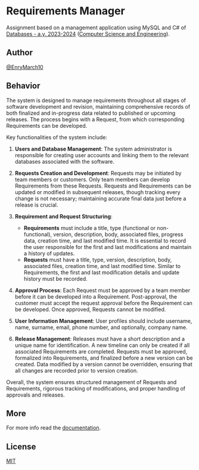 # Requirements Manager

Assignment based on a management application using MySQL and C# of
[Databases - a.y. 2023-2024](https://www.unibo.it/en/teaching/course-unit-catalogue/course-unit/2023/378217)
([Computer Science and Engineering](https://corsi.unibo.it/1cycle/ComputerScienceEngineering)).

## Author

[@EnryMarch10](https://github.com/EnryMarch10)

## Behavior

The system is designed to manage requirements throughout all stages of software development and revision, maintaining
comprehensive records of both finalized and in-progress data related to published or upcoming releases.
The process begins with a Request, from which corresponding Requirements can be developed.

Key functionalities of the system include:

1. **Users and Database Management**: The system administrator is responsible for creating user accounts and linking them to the
   relevant databases associated with the software.

2. **Requests Creation and Development**: Requests may be initiated by team members or customers. Only team members can develop
   Requirements from these Requests. Requests and Requirements can be updated or modified in subsequent releases,
   though tracking every change is not necessary; maintaining accurate final data just before a release is crucial.

3. **Requirement and Request Structuring**:
    - **Requirements** must include a title, type (functional or non-functional), version, description, body, associated files,
      progress data, creation time, and last modified time. It is essential to record the user responsible for the first and last
      modifications and maintain a history of updates.
    - **Requests** must have a title, type, version, description, body, associated files, creation time, and last modified time.
      Similar to Requirements, the first and last modification details and update history must be recorded.

4. **Approval Process**: Each Request must be approved by a team member before it can be developed into a Requirement.
   Post-approval, the customer must accept the request approval before the Requirement can be developed.
   Once approved, Requests cannot be modified.

5. **User Information Management**: User profiles should include username, name, surname, email, phone number, and optionally,
   company name.

6. **Release Management**: Releases must have a short description and a unique name for identification.
   A new timeline can only be created if all associated Requirements are completed.
   Requests must be approved, formalized into Requirements, and finalized before a new version can be created.
   Data modified by a version cannot be overridden, ensuring that all changes are recorded prior to version creation.

Overall, the system ensures structured management of Requests and Requirements, rigorous tracking of modifications,
and proper handling of approvals and releases.

## More

For more info read the [documentation](./doc/report/report.pdf).

## License

[MIT](https://choosealicense.com/licenses/mit/)

